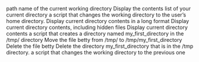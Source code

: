 path name of the current working directory
Display the contents list of your current directory
a script that changes the working directory to the user’s home directory.
Display current directory contents in a long format
Display current directory contents, including hidden files
Display current directory contents
a script that creates a directory named my_first_directory in the /tmp/ directory
Move the file betty from /tmp/ to /tmp/my_first_directory
Delete the file betty
Delete the directory my_first_directory that is in the /tmp directory.
a script that changes the working directory to the previous one

